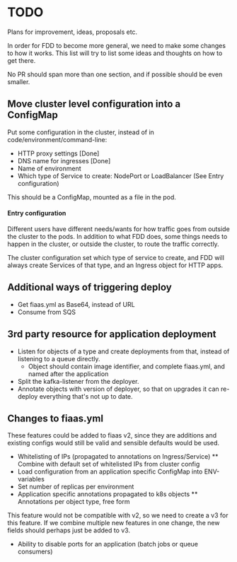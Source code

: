 TODO        
====

Plans for improvement, ideas, proposals etc.

In order for FDD to become more general, we need to make some changes to how it works. This list will try
to list some ideas and thoughts on how to get there.

No PR should span more than one section, and if possible should be even smaller.


Move cluster level configuration into a ConfigMap
-------------------------------------------------

Put some configuration in the cluster, instead of in code/environment/command-line:

* HTTP proxy settings [Done]
* DNS name for ingresses [Done]
* Name of environment
* Which type of Service to create: NodePort or LoadBalancer (See Entry configuration)

This should be a ConfigMap, mounted as a file in the pod.

#### Entry configuration

Different users have different needs/wants for how traffic goes from outside the cluster to the pods. In addition
to what FDD does, some things needs to happen in the cluster, or outside the cluster, to route the traffic correctly.

The cluster configuration set which type of service to create, and FDD will always create Services
of that type, and an Ingress object for HTTP apps.

Additional ways of triggering deploy
------------------------------------

* Get fiaas.yml as Base64, instead of URL
* Consume from SQS

3rd party resource for application deployment
---------------------------------------------

* Listen for objects of a type and create deployments from that, instead of listening to a queue directly.
    * Object should contain image identifier, and complete fiaas.yml, and named after the application
* Split the kafka-listener from the deployer.
* Annotate objects with version of deployer, so that on upgrades it can re-deploy everything that's not up
to date.

Changes to fiaas.yml
--------------------

These features could be added to fiaas v2, since they are additions and existing configs would still be valid and
sensible defaults would be used.

* Whitelisting of IPs (propagated to annotations on Ingress/Service)
** Combine with default set of whitelisted IPs from cluster config
* Load configuration from an application specific ConfigMap into ENV-variables
* Set number of replicas per environment
* Application specific annotations propagated to k8s objects
** Annotations per object type, free form

This feature would not be compatible with v2, so we need to create a v3 for this feature. If we combine multiple new 
features in one change, the new fields should perhaps just be added to v3.

* Ability to disable ports for an application (batch jobs or queue consumers)
